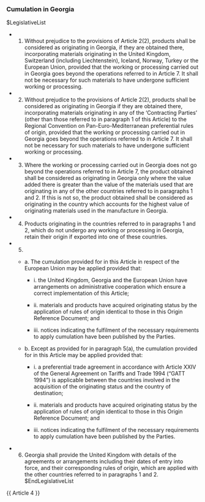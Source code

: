 ### Cumulation in Georgia

$LegislativeList
* 1. Without prejudice to the provisions of Article 2(2), products shall be considered as originating in Georgia, if they are obtained there, incorporating materials originating in the United Kingdom, Switzerland (including Liechtenstein), Iceland, Norway, Turkey or the European Union, provided that the working or processing carried out in Georgia goes beyond the operations referred to in Article 7. It shall not be necessary for such materials to have undergone sufficient working or processing.

* 2. Without prejudice to the provisions of Article 2(2), products shall be considered as originating in Georgia if they are obtained there, incorporating materials originating in any of the ‘Contracting Parties’ (other than those referred to in paragraph 1 of this Article) to the Regional Convention on Pan-Euro-Mediterranean preferential rules of origin, provided that the working or processing carried out in Georgia goes beyond the operations referred to in Article 7. It shall not be necessary for such materials to have undergone sufficient working or processing.

* 3. Where the working or processing carried out in Georgia does not go beyond the operations referred to in Article 7, the product obtained shall be considered as originating in Georgia only where the value added there is greater than the value of the materials used that are originating in any of the other countries referred to in paragraphs 1 and 2. If this is not so, the product obtained shall be considered as originating in the country which accounts for the highest value of originating materials used in the manufacture in Georgia.

* 4. Products originating in the countries referred to in paragraphs 1 and 2, which do not undergo any working or processing in Georgia, retain their origin if exported into one of these countries.

* 5.
   * a. The cumulation provided for in this Article in respect of the European Union may be applied provided that:
      * i. the United Kingdom, Georgia and the European Union have arrangements on administrative cooperation which ensure a correct implementation of this Article;

      * ii. materials and products have acquired originating status by the application of rules of origin identical to those in this Origin Reference Document; and

      * iii. notices indicating the fulfilment of the necessary requirements to apply cumulation have been published by the Parties.

   * b. Except as provided for in paragraph 5(a), the cumulation provided for in this Article may be applied provided that:

      * i. a preferential trade agreement in accordance with Article XXIV of the General Agreement on Tariffs and Trade 1994 (“GATT 1994”) is applicable between the countries involved in the acquisition of the originating status and the country of destination;

      * ii. materials and products have acquired originating status by the application of rules of origin identical to those in this Origin Reference Document; and

      * iii. notices indicating the fulfilment of the necessary requirements to apply cumulation have been published by the Parties.

* 6. Georgia shall provide the United Kingdom with details of the agreements or arrangements including their dates of entry into force, and their corresponding rules of origin, which are applied with the other countries referred to in paragraphs 1 and 2.
$EndLegislativeList

{{ Article 4 }}
